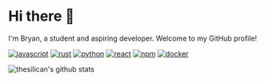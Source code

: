 # Hi there 👋
I'm Bryan, a student and aspiring developer. Welcome to my GitHub profile!


[![javascript](https://img.shields.io/badge/-JavaScript-20232a?&style=for-the-badge&logo=javascript&logoColor=f7e018)](https://github.com/thesilican/javascript-code)
[![rust](https://img.shields.io/badge/-Rust-000000?&style=for-the-badge&logo=rust&logoColor=bbbbbb)](https://github.com/thesilican/rust-code)
[![python](https://img.shields.io/badge/-Python-306998?&style=for-the-badge&logo=python&logoColor=white)](https://github.com/thesilican/python-code)
[![react](https://img.shields.io/badge/-React-20232a?&style=for-the-badge&logo=react&logoColor=61DAFB)](https://github.com/thesilican/cra-template-thesilican)
[![npm](https://img.shields.io/badge/-NPM-CC0000?&style=for-the-badge&logo=npm&logoColor=CC0000)](https://www.npmjs.com/~thesilican)
[![docker](https://img.shields.io/badge/-Docker-0db7ed?&style=for-the-badge&logo=docker&logoColor=white)](https://hub.docker.com/u/thesilican)

![thesilican's github stats](https://github-readme-stats.vercel.app/api?username=thesilican&theme=dark&show_icons=true)
